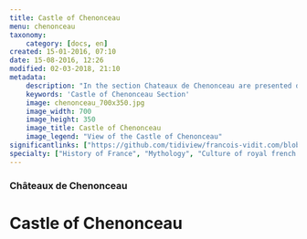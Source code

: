 ```yaml
---
title: Castle of Chenonceau
menu: chenonceau
taxonomy:
    category: [docs, en]
created: 15-01-2016, 07:10
date: 15-08-2016, 12:26
modified: 02-03-2018, 21:10
metadata:
    description: "In the section Chateaux de Chenonceau are presented documents that allow to deepen the understanding of works exhibited at the Château de Chenonceau, such as the excerpt from the text written by Ovid's Metamorphoses which inspired a part of his representation in the portrait he made of Diane de Poitiers."
    keywords: 'Castle of Chenonceau Section'
    image: chenonceau_700x350.jpg
    image_width: 700
    image_height: 350
    image_title: Castle of Chenonceau
    image_legend: "View of the Castle of Chenonceau"
significantlinks: ["https://github.com/tidiview/francois-vidit.com/blob/master/user/sites/docs/pages/01.home/04.chateaux-de-la-loire/02.chenonceau/chapter.en.md"]
specialty: ["History of France", "Mythology", "Culture of royal french court", "Litterature of the Roman Empire", "Roman Imperial Litterature"]
---
```

### Châteaux de Chenon<wbr>ceau

# Castle of Chenon<wbr>ceau